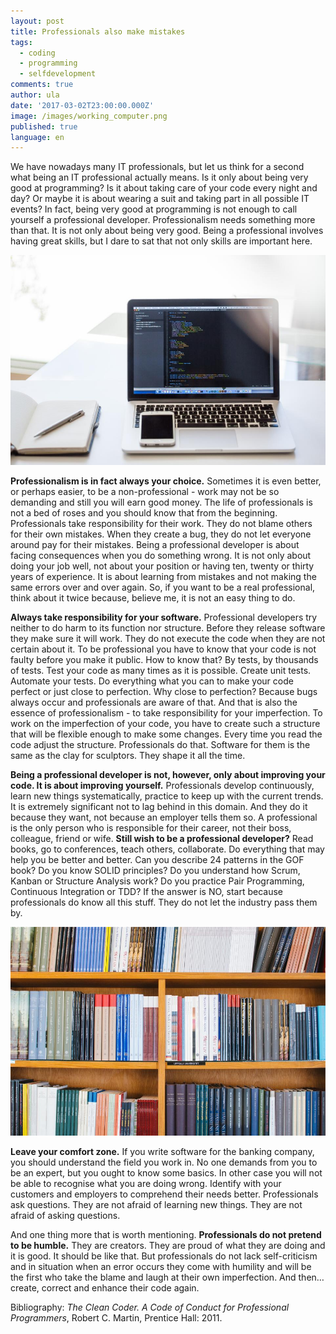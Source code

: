 ```yaml
---
layout: post
title: Professionals also make mistakes
tags:
  - coding
  - programming
  - selfdevelopment
comments: true
author: ula
date: '2017-03-02T23:00:00.000Z'
image: /images/working_computer.png
published: true
language: en
---
```


We have nowadays many IT professionals, but let us think for a second what being an IT professional actually means. Is it only about being very good at programming? Is it about taking care of your code every night and day? Or maybe it is about wearing a suit and taking part in all possible IT events? In fact, being very good at programming is not enough to call yourself a professional developer. Professionalism needs something more than that. It is not only about being very good. Being a professional involves having great skills, but I dare to sat that not only skills are important here. 

![image1](/images/professionals-also-make-mistakes/image1.jpg)

**Professionalism is in fact always your choice.** Sometimes it is even better, or perhaps easier, to be a non-professional - work may not be so demanding and still you will earn good money. The life of professionals is not a bed of roses and you should know that from the beginning. Professionals take responsibility for their work. They do not blame others for their own mistakes. When they create a bug, they  do not let everyone around pay for their mistakes. Being a professional developer is about facing consequences when you do something wrong. It is not only about doing your job well, not about your position or having ten, twenty or thirty years of experience. It is about learning from mistakes and not making the same errors over and over again. So, if you want to be a real professional, think about it twice because, believe me, it is not an easy thing to do.

**Always take responsibility for your software.** Professional developers try neither to do harm to its function nor structure. Before they release software they make sure it will work. They do not execute the code when they are not certain about it. To be professional you have to know that your code is not faulty before you make it public. How to know that? By tests, by thousands of tests. Test your code as many times as it is possible. Create unit tests. Automate your tests. Do everything what you can to make your code perfect or just close to perfection. Why close to perfection? Because bugs always occur and professionals are aware of that. And that is also the essence of professionalism - to take responsibility for your imperfection. To work on the imperfection of your code, you have to create such a structure that will be flexible enough to make some changes. Every time you read the code adjust the structure. Professionals do that. Software for them is the same as the clay for sculptors. They shape it all the time. 

**Being a professional developer is not, however, only about improving your code. It is about improving yourself.** Professionals develop continuously, learn new things systematically, practice to keep up with the current trends. It is extremely significant not to lag behind in this domain. And they do it because they want, not because an employer tells them so. A professional is the only person who is responsible for their career, not their boss, colleague, friend or wife. **Still wish to be a professional developer?** Read books, go to conferences, teach others, collaborate. Do everything that may help you be better and better. Can you describe 24 patterns in the GOF book? Do you know SOLID principles? Do you understand how Scrum, Kanban or Structure Analysis work? Do you practice Pair Programming, Continuous Integration or TDD? If the answer is NO, start because professionals do know all this stuff. They do not let the industry pass them by. 

![image2](/images/professionals-also-make-mistakes/image2.jpg)

**Leave your comfort zone.** If you write software for the banking company, you should understand the field you work in. No one demands from you to be an expert, but you ought to know some basics. In other case you will not be able to recognise what you are doing wrong. Identify with your customers and employers to comprehend their needs better. Professionals ask questions. They are not afraid of learning new things. They are not afraid of asking questions. 

And one thing more that is worth mentioning. **Professionals do not pretend to be humble.** They are creators. They are proud of what they are doing and it is good. It should be like that. But professionals do not lack self-criticism and in situation when an error occurs they come with humility and will be the first who take the blame and laugh at their own imperfection. And then… create, correct and enhance their code again. 


Bibliography: *The Clean Coder. A Code of Conduct for Professional Programmers*, Robert C. Martin, Prentice Hall: 2011. 
